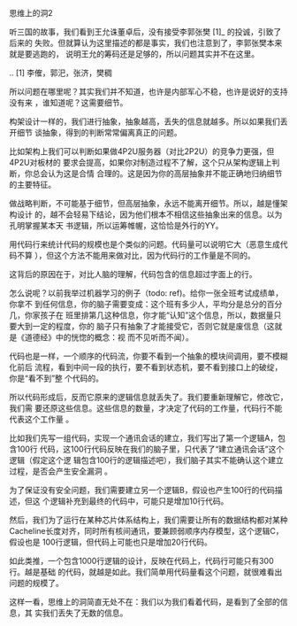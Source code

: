 思维上的洞2

听三国的故事，我们看到王允诛董卓后，没有接受李郭张樊 [1]_ 的投诚，引致了后来的
失败。但就算认为这里描述的都是事实，我们也注意到了，李郭张樊本来就是要逃跑的，
说明王允的筹码还是足够的，所以问题其实并不在这里。

.. [1]  李傕，郭汜，张济，樊稠

所以问题在哪里呢？其实我们并不知道，也许是内部军心不稳，也许是说好的支持没有来
，谁知道呢？这需要细节。

构架设计一样的，我们进行抽象，抽象越高，丢失的信息就越多。所以如果我们丢开细节
谈抽象，得到的判断常常偏离真正的问题。

比如架构上我们可以判断如果做4P2U服务器（对比2P2U）的竞争力更强，但4P2U对板材的
要求会提高，如果你对制造过程不了解，这个只从架构逻辑上判断，你总会认为这是合情
合理的。这是因为你的高层抽象并不能正确地归纳细节的主要特征。

做战略判断，不可能基于细节，但高层抽象，永远不能离开细节。所以，越是懂架构设计
的，越不会轻易下结论，因为他们根本不相信这些抽象出来的信息。以为孔明掌握某本天
书逻辑，所以运筹帷幄，这恰恰是外行的YY。

用代码行来统计代码的规模也是个类似的问题。代码量可以说明它大（恶意生成代码不算
），但这个方法不能用来做对比，因为代码行的工作量是不同的。

这背后的原因在于，对比人脑的理解，代码包含的信息超过字面上的行。

怎么说呢？以前我举过机器学习的例子（todo: ref)。给你一张全班考试成绩单，你拿不
到任何信息，你的脑子需要变成：这个班有多少人，平均分是总分的百分几，你家孩子在
班里排第几这种信息，你才能“认知”这个信息，所以，数据量只要大到一定的程度，你的
脑子只有抽象了才能接受它，否则它就是废信息（这就是《道德经》中的恍惚的概念：视
而不见听而不闻）。

代码也是一样，一个顺序的代码流，你要不看到一个抽象的模块间调用，要不模糊化前后
流程，看到中间一段的执行，要不看到状态机，要不看到接口上的破绽，你是“看不到”整
个代码的。

所以代码形成后，反而它原来的逻辑信息就丢失了。我们要重新理解它，修改它，我们需
要还原这些信息。这些信息的数量，才决定了代码的工作量，代码行不能代表这个工作量
。

比如我们先写一组代码，实现一个通讯会话的建立，我们写出了第一个逻辑A，包含100行
代码，这100行代码反映在我们的脑子里，只代表了“建立通讯会话”这个逻辑（假定这个逻
辑包含100行的逻辑描述吧），我们脑子其实不能确认这个建立过程，是否会产生安全漏洞
。

为了保证没有安全问题，我们需要建立另一个逻辑B，假设也产生100行的代码描述，但这
个逻辑补充到最终的代码中，可能只是增加10行代码。

然后，我们为了运行在某种芯片体系结构上，我们需要让所有的数据结构都对某种
Cacheline长度对齐，同时所有核间通讯，要兼顾弱顺序内存模型，这个逻辑C，假设也是
100行逻辑，但代码上可能也只是增加20行代码。

如此类推，一个包含1000行逻辑的设计，反映在代码上，代码行可能只有300行。越是基础
的代码，就越是如此。我们简单用代码量看这个问题，就很难看出问题的规模了。

这样一看，思维上的洞简直无处不在：我们以为我们看着代码，是看到了全部的信息，其
实我们丢失了无数的信息。
